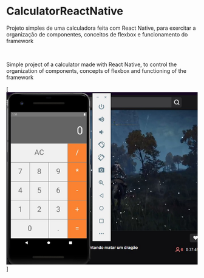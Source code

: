 # CalculatorReactNative

<p>Projeto simples de uma calculadora feita com React Native, para exercitar a organização de componentes, conceitos de flexbox e funcionamento do framework</p>
<br>
<p>Simple project of a calculator made with React Native, to control the organization of components, concepts of flexbox and functioning of the framework</p>

[![texto](https://github.com/S1lasAugusto/CalculatorReactNative/blob/main/ImagemDoProjeto.jpeg)]
